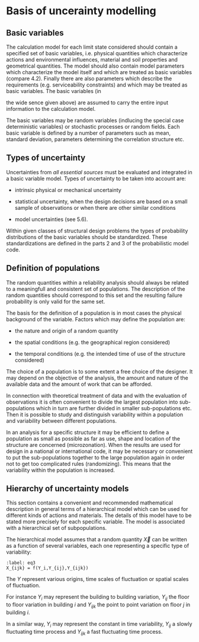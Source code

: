 # Basis of uncerainty modelling

## Basic variables

 The calculation model for each limit state considered should contain a
 specified set of basic variables, i.e. physical quantities which
 characterize actions and environmental influences, material and soil
 properties and geometrical quantities. The model should also contain
 model parameters which characterize the model itself and which are
 treated as basic variables (compare 4.2). Finally there are also
 parameters which describe the requirements (e.g. serviceability
 constraints) and which may be treated as basic variables. The basic
 variables (in

 the wide sence given above) are assumed to carry the entire input
 information to the calculation model.

 The basic variables may be random variables (indlucing the special
 case deterministic variables) or stochastic processes or random
 fields. Each basic variable is defined by a number of parameters such
 as mean, standard deviation, parameters determining the correlation
 structure etc.

## Types of uncertainty

 Uncertainties from *all essential sources* must be evaluated and
 integrated in a basic variable model. Types of uncertainty to be taken
 into account are:

-   intrinsic physical or mechanical uncertainty

-   statistical uncertainty, when the design decisions are based on a
    small sample of observations or when there are other similar
    conditions

-   model uncertainties (see 5.6).

 Within given classes of structural design problems the types of
 probability distributions of the basic variables should be
 standardized. These standardizations are defined in the parts 2 and 3
 of the probabilistic model code.

## Definition of populations

 The random quantities within a reliability analysis should always be
 related to a meaningfull and consistent set of populations. The
 description of the random quantities should correspond to this set and
 the resulting failure probability is only valid for the same set.

 The basis for the definition of a population is in most cases the
 physical background of the variable. Factors which may define the
 population are:

-   the nature and origin of a random quantity

-   the spatial conditions (e.g. the geographical region considered)

-   the temporal conditions (e.g. the intended time of use of the
     structure considered)

 The choice of a population is to some extent a free choice of the
 designer. It may depend on the objective of the analysis, the amount
 and nature of the available data and the amount of work that can be
 afforded.

 In connection with theoretical treatment of data and with the
 evaluation of observations it is often convenient to divide the
 largest population into sub-populations which in turn are further
 divided in smaller sub-populations etc. Then it is possible to study
 and distinguish variability within a population and variability
 between different populations.

 In an analysis for a specific structure it may be efficient to define
 a population as small as possible as far as use, shape and location of
 the structure are concerned (microzonation). When the results are used
 for design in a national or international code, it may be necessary or
 convenient to put the sub-populations together to the large population
 again in order not to get too complicated rules (randomizing). This
 means that the variability within the population is increased.

## Hierarchy of uncertainty models

 This section contains a convenient and recommended mathematical
 description in general terms of a hierarchical model which can be used
 for different kinds of actions and materials. The details of this
 model have to be stated more precisely for each specific variable. The
 model is associated with a hierarchical set of subpopulations.

 The hierarchical model assumes that a random quantity $\vec{X}$ can be written
 as a function of several variables, each one representing a specific
 type of variability:


```{math}
:label: eq3
X_{ijk} = f(Y_i,Y_{ij},Y_{ijk})
```

 The $Y$ represent various origins, time scales of fluctuation or spatial
 scales of fluctuation.

 For instance $Y_i$ may represent the building to building variation,
 $Y_{ij}$ the floor to floor variation in building $i$ and $Y_{ijk}$ the point
 to point variation on floor $j$ in building $i$.

 In a similar way, $Y_i$ may represent the constant in time variability,
 $Y_{ij}$ a slowly fluctuating time process and $Y_{ijk}$ a fast fluctuating
 time process.
